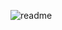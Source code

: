 
![readme](https://user-images.githubusercontent.com/71201308/99968993-3844fe00-2ddd-11eb-90c0-972f25ad58ce.png)

